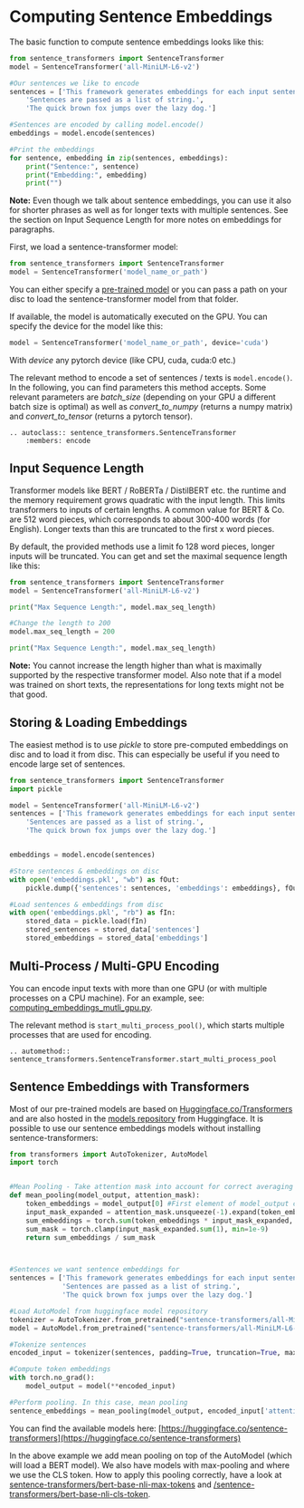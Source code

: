 # Computing Sentence Embeddings



The basic function to compute sentence embeddings looks like this:
```python
from sentence_transformers import SentenceTransformer
model = SentenceTransformer('all-MiniLM-L6-v2')

#Our sentences we like to encode
sentences = ['This framework generates embeddings for each input sentence',
    'Sentences are passed as a list of string.', 
    'The quick brown fox jumps over the lazy dog.']

#Sentences are encoded by calling model.encode()
embeddings = model.encode(sentences)

#Print the embeddings
for sentence, embedding in zip(sentences, embeddings):
    print("Sentence:", sentence)
    print("Embedding:", embedding)
    print("")
```

**Note:** Even though we talk about sentence embeddings, you can use it also for shorter phrases as well as for longer texts with multiple sentences. See the section on Input Sequence Length for more notes on embeddings for paragraphs.

First, we load a sentence-transformer model:
```python
from sentence_transformers import SentenceTransformer
model = SentenceTransformer('model_name_or_path')
```

You can either specify a [pre-trained model](https://www.sbert.net/docs/pretrained_models.html) or you can pass a path on your disc to load the sentence-transformer model from that folder.

If available, the model is automatically executed on the GPU. You can specify the device for the model like this:
```python
model = SentenceTransformer('model_name_or_path', device='cuda')
```

With *device* any pytorch device (like CPU, cuda, cuda:0 etc.)
 

The relevant method to encode a set of sentences / texts is `model.encode()`. In the following, you can find parameters this method accepts. Some relevant parameters are *batch_size* (depending on your GPU a different batch size is optimal) as well as *convert_to_numpy* (returns a numpy matrix)  and *convert_to_tensor* (returns a pytorch tensor).

```eval_rst
.. autoclass:: sentence_transformers.SentenceTransformer
    :members: encode
```

## Input Sequence Length
Transformer models like BERT / RoBERTa / DistilBERT etc. the runtime and the memory requirement grows quadratic with the input length. This limits transformers to inputs of certain lengths. A common value for BERT & Co. are 512 word pieces, which corresponds to about 300-400 words (for English). Longer texts than this are truncated to the first x word pieces.

By default, the provided methods use a limit fo 128 word pieces, longer inputs will be truncated. You can get and set the maximal sequence length like this:
 
```python
from sentence_transformers import SentenceTransformer
model = SentenceTransformer('all-MiniLM-L6-v2')

print("Max Sequence Length:", model.max_seq_length)

#Change the length to 200
model.max_seq_length = 200

print("Max Sequence Length:", model.max_seq_length)
```

**Note:** You cannot increase the length higher than what is maximally supported by the respective transformer model. Also note that if a model was trained on short texts, the representations for long texts might not be that good.

## Storing & Loading Embeddings
The easiest method is to use *pickle* to store pre-computed embeddings on disc and to load it from disc. This can especially be useful if you need to encode large set of sentences. 


```python
from sentence_transformers import SentenceTransformer
import pickle

model = SentenceTransformer('all-MiniLM-L6-v2')
sentences = ['This framework generates embeddings for each input sentence',
    'Sentences are passed as a list of string.', 
    'The quick brown fox jumps over the lazy dog.']


embeddings = model.encode(sentences)

#Store sentences & embeddings on disc
with open('embeddings.pkl', "wb") as fOut:
    pickle.dump({'sentences': sentences, 'embeddings': embeddings}, fOut, protocol=pickle.HIGHEST_PROTOCOL)

#Load sentences & embeddings from disc
with open('embeddings.pkl', "rb") as fIn:
    stored_data = pickle.load(fIn)
    stored_sentences = stored_data['sentences']
    stored_embeddings = stored_data['embeddings']
```

## Multi-Process / Multi-GPU Encoding

You can encode input texts with more than one GPU (or with multiple processes on a CPU machine). For an example, see: [computing_embeddings_mutli_gpu.py](computing_embeddings_mutli_gpu.py).

The relevant method is `start_multi_process_pool()`, which starts multiple processes that are used for encoding.

 ```eval_rst
.. automethod:: sentence_transformers.SentenceTransformer.start_multi_process_pool
```

## Sentence Embeddings with Transformers
Most of our pre-trained models are based on [Huggingface.co/Transformers](https://huggingface.co/transformers/) and are also hosted in the [models repository](https://huggingface.co/models) from Huggingface. It is possible to use our sentence embeddings models without installing sentence-transformers:

```python
from transformers import AutoTokenizer, AutoModel
import torch


#Mean Pooling - Take attention mask into account for correct averaging
def mean_pooling(model_output, attention_mask):
    token_embeddings = model_output[0] #First element of model_output contains all token embeddings
    input_mask_expanded = attention_mask.unsqueeze(-1).expand(token_embeddings.size()).float()
    sum_embeddings = torch.sum(token_embeddings * input_mask_expanded, 1)
    sum_mask = torch.clamp(input_mask_expanded.sum(1), min=1e-9)
    return sum_embeddings / sum_mask



#Sentences we want sentence embeddings for
sentences = ['This framework generates embeddings for each input sentence',
             'Sentences are passed as a list of string.',
             'The quick brown fox jumps over the lazy dog.']

#Load AutoModel from huggingface model repository
tokenizer = AutoTokenizer.from_pretrained("sentence-transformers/all-MiniLM-L6-v2")
model = AutoModel.from_pretrained("sentence-transformers/all-MiniLM-L6-v2")

#Tokenize sentences
encoded_input = tokenizer(sentences, padding=True, truncation=True, max_length=128, return_tensors='pt')

#Compute token embeddings
with torch.no_grad():
    model_output = model(**encoded_input)

#Perform pooling. In this case, mean pooling
sentence_embeddings = mean_pooling(model_output, encoded_input['attention_mask'])
```


You can find the available models here: [https://huggingface.co/sentence-transformers](https://huggingface.co/sentence-transformers)


In the above example we add mean pooling on top of the AutoModel (which will load a BERT model). We also have models with max-pooling and where we use the CLS token. How to apply this pooling correctly, have a look at [sentence-transformers/bert-base-nli-max-tokens](https://huggingface.co/sentence-transformers/bert-base-nli-max-tokens) and [/sentence-transformers/bert-base-nli-cls-token](https://huggingface.co/sentence-transformers/bert-base-nli-cls-token).


